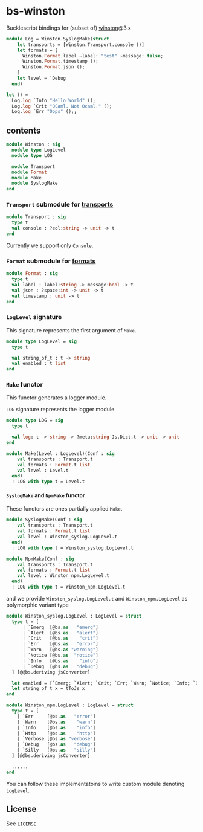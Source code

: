 bs-winston
===

Bucklescript bindings for (subset of) [winston](https://github.com/winstonjs/winston)@3.x

```ocaml
module Log = Winston.SyslogMake(struct
    let transports = [Winston.Transport.console ()]
    let formats = [
      Winston.Format.label ~label: "test" ~message: false;
      Winston.Format.timestamp ();
      Winston.Format.json ();
    ]
    let level = `Debug
  end)

let () =
  Log.log `Info "Hello World" ();
  Log.log `Crit "OCaml. Not Ocaml." ();
  Log.log `Err "Oops" ();;
```

## contents
```ocaml
module Winston : sig
  module type LogLevel
  module type LOG

  module Transport
  module Format
  module Make
  module SyslogMake
end
```

### `Transport` submodule for [transports](https://github.com/winstonjs/winston#transports)

```ocaml
module Transport : sig
  type t
  val console : ?eol:string -> unit -> t
end
```

Currently we support only `Console`.

### `Format` submodule for [formats](https://github.com/winstonjs/winston#formats)

```ocaml
module Format : sig
  type t
  val label : label:string -> message:bool -> t
  val json : ?space:int -> unit -> t
  val timestamp : unit -> t
end
```

### `LogLevel` signature
This signature represents the first argument of `Make`.

```ocaml
module type LogLevel = sig
  type t

  val string_of_t : t -> string
  val enabled : t list
end
```

### `Make` functor
This functor generates a logger module.

`LOG` signature represents the logger module.

```ocaml
module type LOG = sig
  type t

  val log: t -> string -> ?meta:string Js.Dict.t -> unit -> unit
end
```

```ocaml
module Make(Level : LogLevel)(Conf : sig
    val transports : Transport.t
    val formats : Format.t list
    val level : Level.t
  end)
  : LOG with type t = Level.t
```

#### `SyslogMake` and `NpmMake` functor
These functors are ones partially applied `Make`.

```ocaml
module SyslogMake(Conf : sig
    val transports : Transport.t
    val formats : Format.t list
    val level : Winston_syslog.LogLevel.t
  end)
  : LOG with type t = Winston_syslog.LogLevel.t
```

```ocaml
module NpmMake(Conf : sig
    val transports : Transport.t
    val formats : Format.t list
    val level : Winston_npm.LogLevel.t
  end)
  : LOG with type t = Winston_npm.LogLevel.t
```

and we provide `Winston_syslog.LogLevel.t` and `Winston_npm.LogLevel` as polymorphic variant type
```ocaml
module Winston_syslog.LogLevel : LogLevel = struct
  type t = [
      | `Emerg  [@bs.as   "emerg"]
      | `Alert  [@bs.as   "alert"]
      | `Crit   [@bs.as    "crit"]
      | `Err    [@bs.as   "error"]
      | `Warn   [@bs.as "warning"]
      | `Notice [@bs.as  "notice"]
      | `Info   [@bs.as    "info"]
      | `Debug  [@bs.as   "debug"]
  ] [@@bs.deriving jsConverter]

  let enabled = [`Emerg; `Alert; `Crit; `Err; `Warn; `Notice; `Info; `Debug]
  let string_of_t x = tToJs x
end
```

```ocaml
module Winston_npm.LogLevel : LogLevel = struct
  type t = [
    | `Err     [@bs.as   "error"]
    | `Warn    [@bs.as    "warn"]
    | `Info    [@bs.as    "info"]
    | `Http    [@bs.as    "http"]
    | `Verbose [@bs.as "verbose"]
    | `Debug   [@bs.as   "debug"]
    | `Silly   [@bs.as   "silly"]
  ] [@@bs.deriving jsConverter]

  ......
end
```

You can follow these implementatoins to write custom module denoting `LogLevel`.

## License
See `LICENSE`
